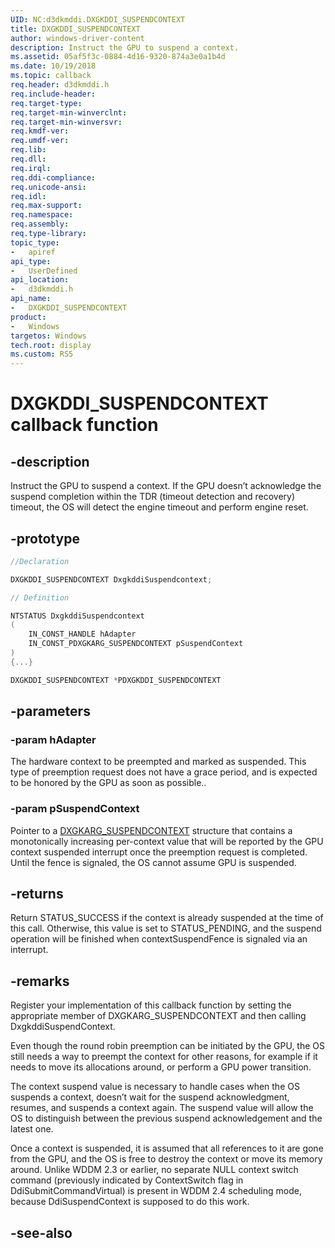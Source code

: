 ```yaml
---
UID: NC:d3dkmddi.DXGKDDI_SUSPENDCONTEXT
title: DXGKDDI_SUSPENDCONTEXT
author: windows-driver-content
description: Instruct the GPU to suspend a context.
ms.assetid: 05af5f3c-0884-4d16-9320-874a3e0a1b4d
ms.date: 10/19/2018
ms.topic: callback
req.header: d3dkmddi.h
req.include-header:
req.target-type:
req.target-min-winverclnt:
req.target-min-winversvr:
req.kmdf-ver:
req.umdf-ver:
req.lib:
req.dll:
req.irql:
req.ddi-compliance:
req.unicode-ansi:
req.idl:
req.max-support:
req.namespace:
req.assembly:
req.type-library:
topic_type:
-	apiref
api_type:
-	UserDefined
api_location:
-	d3dkmddi.h
api_name:
-	DXGKDDI_SUSPENDCONTEXT
product:
-	Windows
targetos: Windows
tech.root: display
ms.custom: RS5
---
```


# DXGKDDI_SUSPENDCONTEXT callback function

## -description

Instruct the GPU to suspend a context. If the GPU doesn’t acknowledge the suspend completion within the TDR (timeout detection and recovery) timeout, the OS will detect the engine timeout and perform engine reset.

## -prototype

```cpp
//Declaration

DXGKDDI_SUSPENDCONTEXT DxgkddiSuspendcontext;

// Definition

NTSTATUS DxgkddiSuspendcontext
(
	IN_CONST_HANDLE hAdapter
	IN_CONST_PDXGKARG_SUSPENDCONTEXT pSuspendContext
)
{...}

DXGKDDI_SUSPENDCONTEXT *PDXGKDDI_SUSPENDCONTEXT


```

## -parameters

### -param hAdapter

The hardware context to be preempted and marked as suspended. This type of preemption request does not have a grace period, and is expected to be honored by the GPU as soon as possible..

### -param pSuspendContext

Pointer to a [DXGKARG_SUSPENDCONTEXT](ns-d3dkmddi-_dxgkarg_suspendcontext.md) structure that contains a monotonically increasing per-context value that will be reported by the GPU context suspended interrupt once the preemption request is completed. Until the fence is signaled, the OS cannot assume GPU is suspended.

## -returns

Return STATUS_SUCCESS if the context is already suspended at the time of this call. Otherwise, this value is set to STATUS_PENDING, and the suspend operation will be finished when contextSuspendFence is signaled via an interrupt.

## -remarks

Register your implementation of this callback function by setting the appropriate member of DXGKARG_SUSPENDCONTEXT and then calling DxgkddiSuspendContext.

Even though the round robin preemption can be initiated by the GPU, the OS still needs a way to preempt the context for other reasons, for example if it needs to move its allocations around, or perform a GPU power transition.

The context suspend value is necessary to handle cases when the OS suspends a context, doesn’t wait for the suspend acknowledgment, resumes, and suspends a context again. The suspend value will allow the OS to distinguish between the previous suspend acknowledgement and the latest one.

Once a context is suspended, it is assumed that all references to it are gone from the GPU, and the OS is free to destroy the context or move its memory around. Unlike WDDM 2.3 or earlier, no separate NULL context switch command (previously indicated by ContextSwitch flag in DdiSubmitCommandVirtual) is present in WDDM 2.4 scheduling mode, because DdiSuspendContext is supposed to do this work.

## -see-also
